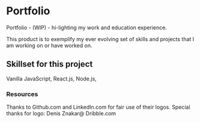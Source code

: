 # Portfolio
Portfolio - (WIP) - hi-lighting my work and education experience.

This product is to exemplify my ever evolving set of skills and projects that I am working on or have worked on.

## Skillset for this project
Vanilla JavaScript, React.js, Node.js, 

### Resources 
Thanks to Github.com and LinkedIn.com for fair use of their logos. 
Special thanks for logo: Denis Znakar@ Dribble.com